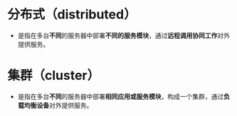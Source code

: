# 分布式（distributed）
- 是指在多台**不同**的服务器中部署**不同的服务模块**，通过**远程调用协同工作**对外提供服务。

# 集群（cluster）
- 是指在多台**不同**的服务器中部署**相同应用或服务模块**，构成一个集群，通过**负载均衡设备**对外提供服务。
